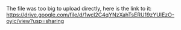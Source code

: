 The file was too big to upload directly, here is the link to it:
https://drive.google.com/file/d/1wcl2C4qYNzXahTsERU19zYUIEzO-oyic/view?usp=sharing
